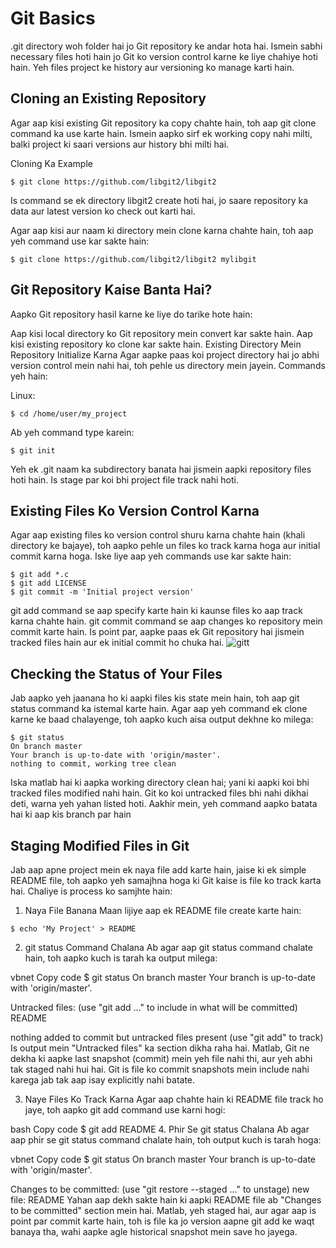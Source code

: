 # Git Basics
.git directory woh folder hai jo Git repository ke andar hota hai. Ismein sabhi necessary files hoti hain jo Git ko version control karne ke liye chahiye hoti hain. Yeh files project ke history aur versioning ko manage karti hain.
## Cloning an Existing Repository
Agar aap  kisi existing Git repository ka copy chahte hain, toh aap git clone command ka use karte hain. Ismein aapko sirf ek working copy nahi milti, balki project ki saari versions aur history bhi milti hai.

Cloning Ka Example
```
$ git clone https://github.com/libgit2/libgit2
```
Is command se ek directory libgit2 create hoti hai, jo saare repository ka data aur latest version ko check out karti hai.

Agar aap kisi aur naam ki directory mein clone karna chahte hain, toh aap yeh command use kar sakte hain:
```
$ git clone https://github.com/libgit2/libgit2 mylibgit
```
##  Git Repository Kaise Banta Hai?
Aapko Git repository hasil karne ke liye do tarike hote hain:

Aap kisi local directory ko Git repository mein convert kar sakte hain.
Aap kisi existing repository ko clone kar sakte hain.
Existing Directory Mein Repository Initialize Karna
Agar aapke paas koi project directory hai jo abhi version control mein nahi hai, toh pehle us directory mein jayein. Commands yeh hain:

Linux:
```
$ cd /home/user/my_project
```
Ab yeh command type karein:
```
$ git init
```
Yeh ek .git naam ka subdirectory banata hai jismein aapki repository files hoti hain. Is stage par koi bhi project file track nahi hoti.
## Existing Files Ko Version Control Karna
Agar aap existing files ko version control shuru karna chahte hain (khali directory ke bajaye), toh aapko pehle un files ko track karna hoga aur initial commit karna hoga. Iske liye aap yeh commands use kar sakte hain:
```
$ git add *.c
$ git add LICENSE
$ git commit -m 'Initial project version'
```
git add command se aap specify karte hain ki kaunse files ko aap track karna chahte hain.
git commit command se aap changes ko repository mein commit karte hain.
Is point par, aapke paas ek Git repository hai jismein tracked files hain aur ek initial commit ho chuka hai.
![gitt](https://github.com/user-attachments/assets/2bcc5bb8-c4e0-469b-bc05-c5401f926aef)

## Checking the Status of Your Files
Jab aapko yeh jaanana ho ki aapki files kis state mein hain, toh aap git status command ka istemal karte hain. Agar aap yeh command ek clone karne ke baad chalayenge, toh aapko kuch aisa output dekhne ko milega:
```
$ git status
On branch master
Your branch is up-to-date with 'origin/master'.
nothing to commit, working tree clean
```
Iska matlab hai ki aapka working directory clean hai; yani ki aapki koi bhi tracked files modified nahi hain. Git ko koi untracked files bhi nahi dikhai deti, warna yeh yahan listed hoti. Aakhir mein, yeh command aapko batata hai ki aap kis branch par hain 
## Staging Modified Files in Git
Jab aap apne project mein ek naya file add karte hain, jaise ki ek simple README file, toh aapko yeh samajhna hoga ki Git kaise is file ko track karta hai. Chaliye is process ko samjhte hain:

1. Naya File Banana
Maan lijiye aap ek README file create karte hain:
```
$ echo 'My Project' > README
```
2. git status Command Chalana
Ab agar aap git status command chalate hain, toh aapko kuch is tarah ka output milega:

vbnet
Copy code
$ git status
On branch master
Your branch is up-to-date with 'origin/master'.

Untracked files:
  (use "git add <file>..." to include in what will be committed)
    README

nothing added to commit but untracked files present (use "git add" to track)
Is output mein "Untracked files" ka section dikha raha hai. Matlab, Git ne dekha ki aapke last snapshot (commit) mein yeh file nahi thi, aur yeh abhi tak staged nahi hui hai. Git is file ko commit snapshots mein include nahi karega jab tak aap isay explicitly nahi batate.

3. Naye Files Ko Track Karna
Agar aap chahte hain ki README file track ho jaye, toh aapko git add command use karni hogi:

bash
Copy code
$ git add README
4. Phir Se git status Chalana
Ab agar aap phir se git status command chalate hain, toh output kuch is tarah hoga:

vbnet
Copy code
$ git status
On branch master
Your branch is up-to-date with 'origin/master'.

Changes to be committed:
  (use "git restore --staged <file>..." to unstage)
    new file:   README
Yahan aap dekh sakte hain ki aapki README file ab "Changes to be committed" section mein hai. Matlab, yeh staged hai, aur agar aap is point par commit karte hain, toh is file ka jo version aapne git add ke waqt banaya tha, wahi aapke agle historical snapshot mein save ho jayega.

